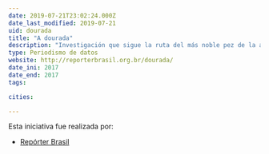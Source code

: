 ```yaml
---
date: 2019-07-21T23:02:24.000Z
date_last_modified: 2019-07-21
uid: dourada
title: "A dourada"
description: "Investigación que sigue la ruta del más noble pez de la amazonia. fundamental para la economía local, el pez la dorada esta amenazada."
type: Periodismo de datos
website: http://reporterbrasil.org.br/dourada/
date_ini: 2017
date_end: 2017
tags:

cities: 

---
```


Esta iniciativa fue realizada por:

- [Repórter Brasil](/organizaciones/reporter-brasil)
